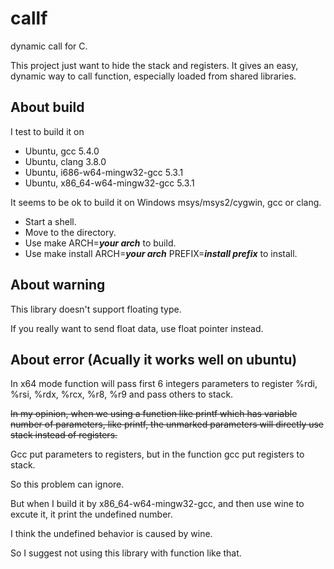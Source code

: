 # callf

dynamic call for C.

This project just want to hide the stack and registers.
It gives an easy, dynamic way to call function, especially loaded from shared libraries.

## About build

I test to build it on

* Ubuntu, gcc 5.4.0
* Ubuntu, clang 3.8.0
* Ubuntu, i686-w64-mingw32-gcc 5.3.1
* Ubuntu, x86_64-w64-mingw32-gcc 5.3.1

It seems to be ok to build it on Windows msys/msys2/cygwin, gcc or clang.

* Start a shell.
* Move to the directory.
* Use  make ARCH=___your arch___  to build.
* Use  make install ARCH=___your arch___ PREFIX=___install prefix___  to install.

## About warning

This library doesn't support floating type.

If you really want to send float data, use float pointer instead.

## About error (Acually it works well on ubuntu)

In x64 mode function will pass first 6 integers parameters to register %rdi, %rsi, %rdx, %rcx, %r8, %r9 and pass others to stack.

~~In my opinion, when we using a function like printf which has variable number of parameters, like printf, the unmarked parameters will directly use stack instead of registers.~~

Gcc put parameters to registers, but in the function gcc put registers to stack.

So this problem can ignore.

But when I build it by x86_64-w64-mingw32-gcc, and then use wine to excute it, it print the undefined number.

I think the undefined behavior is caused by wine.

So I suggest not using this library with function like that.